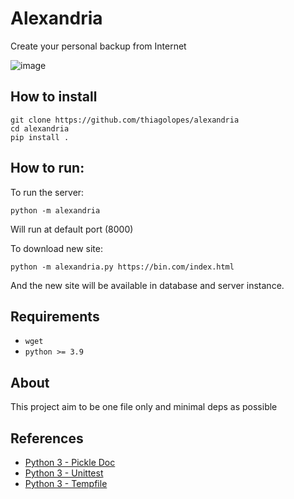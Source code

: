 # Alexandria
Create your personal backup from Internet

![image](https://github.com/thiagolopes/alexandria/assets/5994972/642f4c31-8253-46ef-bcd7-d347c6cee742)

## How to install
```
git clone https://github.com/thiagolopes/alexandria
cd alexandria
pip install .
```

## How to run:
To run the server:
```
python -m alexandria
```
Will run at default port (8000)

To download new site:
```
python -m alexandria.py https://bin.com/index.html
```
And the new site will be available in database and server instance.

## Requirements
- `wget`
- `python >= 3.9`

## About
This project aim to be one file only and minimal deps as possible

## References

- [Python 3 - Pickle Doc](https://docs.python.org/3/library/pickle.html)
- [Python 3 - Unittest](https://docs.python.org/3/library/unittest.html)
- [Python 3 - Tempfile](https://docs.python.org/3/library/tempfile.html)
